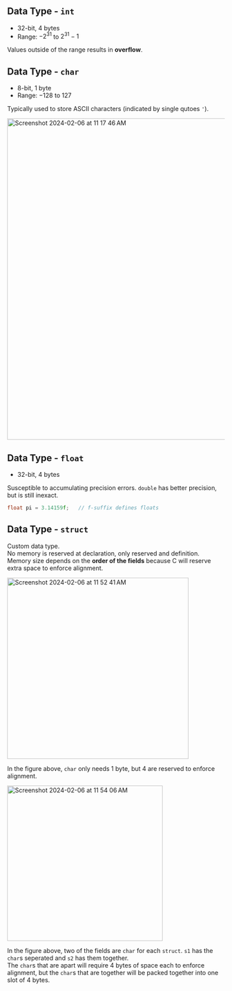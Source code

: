 ## Data Type - `int`
- 32-bit, 4 bytes
- Range: $-2^{31}$ to $2^{31}-1$
  
Values outside of the range results in **overflow**.

## Data Type - `char`
- 8-bit, 1 byte
- Range: $-128$ to $127$

Typically used to store ASCII characters (indicated by single qutoes `'`). <br>

<img width="745" alt="Screenshot 2024-02-06 at 11 17 46 AM" src="https://github.com/liuandy1207/notes/assets/72530429/d5ea6968-b052-494c-b4c9-ba8509a847f4">

## Data Type - `float`
- 32-bit, 4 bytes

Susceptible to accumulating precision errors. `double` has better precision, but is still inexact. 
  
```C
float pi = 3.14159f;   // f-suffix defines floats

```
## Data Type - `struct`
Custom data type. <br>
No memory is reserved at declaration, only reserved and definition. <br>
Memory size depends on the **order of the fields** because C will reserve extra space to enforce alignment. <br>

<img width="420" alt="Screenshot 2024-02-06 at 11 52 41 AM" src="https://github.com/liuandy1207/notes/assets/72530429/f0cb7b0a-0363-4d7c-96d2-88d88de9df90">

In the figure above, `char` only needs 1 byte, but 4 are reserved to enforce alignment. <br>

<img width="360" alt="Screenshot 2024-02-06 at 11 54 06 AM" src="https://github.com/liuandy1207/notes/assets/72530429/196946ad-46d1-45ae-a6c2-b0cb41f59032">

In the figure above, two of the fields are `char` for each `struct`. `s1` has the `char`s seperated and `s2` has them together. <br>
The `char`s that are apart will require 4 bytes of space each to enforce alignment, but the `char`s that are together will be packed together into one slot of 4 bytes. 













